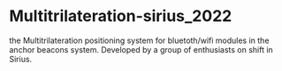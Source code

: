 # Multitrilateration-sirius_2022
the Multitrilateration positioning system for bluetoth/wifi modules in the anchor beacons system. Developed by a group of enthusiasts on shift in Sirius.
